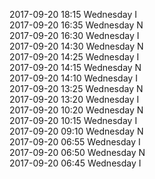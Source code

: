 2017-09-20 18:15 Wednesday  I  
2017-09-20 16:35 Wednesday  N  
2017-09-20 16:30 Wednesday  I  
2017-09-20 14:30 Wednesday  N  
2017-09-20 14:25 Wednesday  I  
2017-09-20 14:15 Wednesday  N  
2017-09-20 14:10 Wednesday  I  
2017-09-20 13:25 Wednesday  N  
2017-09-20 13:20 Wednesday  I  
2017-09-20 10:20 Wednesday  N  
2017-09-20 10:15 Wednesday  I  
2017-09-20 09:10 Wednesday  N  
2017-09-20 06:55 Wednesday  I  
2017-09-20 06:50 Wednesday  N  
2017-09-20 06:45 Wednesday  I  
